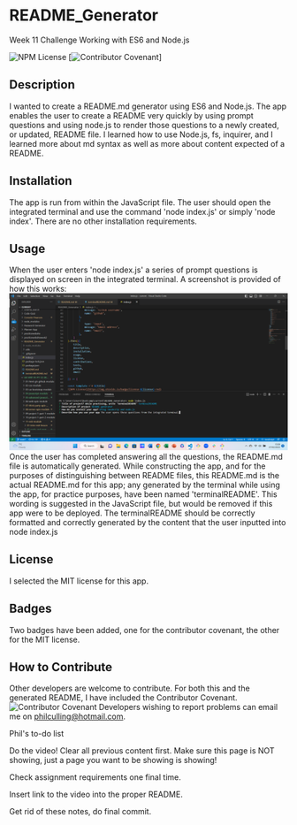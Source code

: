 # README_Generator
Week 11 Challenge Working with ES6 and Node.js

![NPM License](https://img.shields.io/badge/license-MIT-red)
[![Contributor Covenant](https://img.shields.io/badge/Contributor%20Covenant-2.1-4baaaa.svg)]

## Description
I wanted to create a README.md generator using ES6 and Node.js.
The app enables the user to create a README very quickly by using prompt questions and using node.js to render those questions to a newly created, or updated, README file.
I learned how to use Node.js, fs, inquirer, and I learned more about md syntax as well as more about content expected of a README.

## Installation
The app is run from within the JavaScript file. The user should open the integrated terminal and use the command 'node index.js' or simply 'node index'.
There are no other installation requirements.

## Usage
When the user enters 'node index.js' a series of prompt questions is displayed on screen in the integrated terminal.
A screenshot is provided of how this works:
![Screenshot](./README_generator.png)
Once the user has completed answering all the questions, the README.md file is automatically generated.
While constructing the app, and for the purposes of distinguishing between README files, this README.md is the actual README.md for this app; any generated by the terminal while using the app, for practice purposes, have been named 'terminalREADME'. This wording is suggested in the JavaScript file, but would be removed if this app were to be deployed.
The terminalREADME should be correctly formatted and correctly generated by the content that the user inputted into node index.js

## License
I selected the MIT license for this app.

## Badges
Two badges have been added, one for the contributor covenant, the other for the MIT license.

## How to Contribute
Other developers are welcome to contribute. For both this and the generated README, I have included the Contributor Covenant.
![Contributor Covenant](https://www.contributor-covenant.org/)
Developers wishing to report problems can email me on philculling@hotmail.com.
 

Phil's to-do list

Do the video! Clear all previous content first. Make sure this page is NOT showing, just a page you want to be showing is showing!

Check assignment requirements one final time.

Insert link to the video into the proper README.

Get rid of these notes, do final commit.
    
